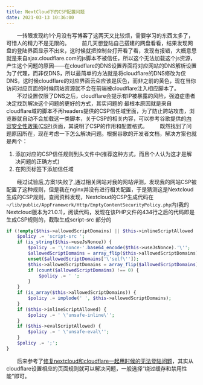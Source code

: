 ```yaml
---
title: NextCloud下的CSP配置问题
date: 2021-03-13 10:36:00
---
```


　　一转眼发现约1个月没有写博客了这两天又比较烦，需要学习的东西太多了，可惜人的精力不是无限的。
　　前几天想登陆自己搭建的网盘看看，结果发现网盘的登陆界面显示不出来，这时候就把控制台打开看了看，发现有报错，大概意思就是来自ajax.cloudflare.com的js脚本不被信任，所以这个无法加载这个js资源，产生这个问题的原因——在cloudflare的DNS设置界面将对应网站的DNS解析设置为了代理，而非仅DNS，所以最简单的方法就是将cloudflare的DNS修改为仅DNS，这时候cloudflare的对应界面云朵应该是灰色，而非之前的黄色，现在当你访问对应页面的时候网站资源就不会在前端被cloudflare注入相应脚本了。
　　不过设置仅限了DNS之后，cloudflare会提示有IP被暴露的风险，强迫症患者决定找到解决这个问题的更好的方式，其实问题的 最根本原因就是来自cloudflare域的脚本不再headers提供的CSP信任域里面，为了防止跨站攻击，浏览器就自动不会加载这一类脚本，关于CSP的相关内容，可以参考谷歌提供的[内容安全性政策(CSP)](https://developers.google.com/web/fundamentals/security/csp)页面，其说明了CSP的作用和配置格式。
　　既然找到了问题原因所在，现在考虑一下怎么解决问题。根据谷歌的开发者文档，解决方案也就是两个：
1. 添加对应的CSP信任规则到头文件中(推荐这种方式，而且个人认为这才是解决问题的正确方式)
2. 在网页<meta>标签下添加信任域

　　经过试验后,方案1失败了,通过相关网站对我的网站评测，发现我的网站CSP被配置了这种规则，但是我在nginx并没有进行相关配置，于是猜测这是Nextcloud生成的CSP规则，查阅资料发现，Nextcloud的CSP生成代码在`~/lib/public/AppFramework/Http/EmptyContentSecurityPolicy.php`内(我的Nextcloud版本为21.0.1)，阅读代码，发现在该PHP文件的434行之后的代码即是生成CSP规则的，截取生成script-src 部分的
```php
if (!empty($this->allowedScriptDomains) || $this->inlineScriptAllowed || $this->evalScriptAllowed) {
    $policy .= 'script-src ';
    if (is_string($this->useJsNonce)) {
        $policy .= '\'nonce-'.base64_encode($this->useJsNonce).'\'';
        $allowedScriptDomains = array_flip($this->allowedScriptDomains);
        unset($allowedScriptDomains['\'self\'']);
        $this->allowedScriptDomains = array_flip($allowedScriptDomains);
        if (count($allowedScriptDomains) !== 0) {
            $policy .= ' ';
        }
    }
    if (is_array($this->allowedScriptDomains)) {
        $policy .= implode(' ', $this->allowedScriptDomains);
    }
    if ($this->inlineScriptAllowed) {
        $policy .= ' \'unsafe-inline\'';
    }
    if ($this->evalScriptAllowed) {
        $policy .= ' \'unsafe-eval\'';
    }
    $policy .= ';';
}
```

　　后来参考了[修复nextcloud和cloudflare一起用时候的无法登陆问题](https://1024.ee/2021/01/24/%E4%BF%AE%E5%A4%8Dnextcloud%E5%92%8Ccloudflare%E4%B8%80%E8%B5%B7%E7%94%A8%E6%97%B6%E5%80%99%E7%9A%84%E6%97%A0%E6%B3%95%E7%99%BB%E9%99%86%E9%97%AE%E9%A2%98/)，其实从cloudflare设置相应的页面规则就可以解决问题，一般选择“绕过缓存和禁用性能”即可。